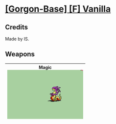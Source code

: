 # [\[Gorgon-Base\] \[F\] Vanilla](./)
## Credits

Made by IS.

## Weapons

| <b>Magic</b><br/><img alt="Magic animation" src="./6.%20Magic/Magic.gif"/> |
| :---: |
